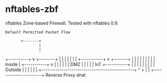 # nftables-zbf
nftables Zone-based Firewall. Tested with nftables 0.9. 


	Default Permitted Packet Flow

           +-------+
                   |
                   |
  +----------+     v  +--------+
  |          |                 |
  |          |                 |
  |          +-----------+     v  +-------+
  |          |           |                |
  |          |           |                |
  |  Inside  |           +-----------+    v
  |          |           |           |
  |          |   DMZ     |           |
  |          |           |    IoT    +-----------+
  |          |           |           |           |
  |          |           |           |  Outside  |
  |          |           |           |           |
  +----------------------------------------------+
                    ^                      +
                    |                      |
                    +----------------------+
                       Reverse Proxy dnat



